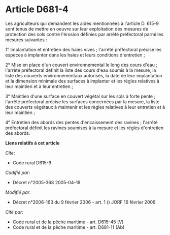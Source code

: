 # Article D681-4

Les agriculteurs qui demandent les aides mentionnées à l'article D. 615-9 sont tenus de mettre en oeuvre sur leur
exploitation des mesures de protection des sols contre l'érosion définies par arrêté préfectoral parmi les mesures
suivantes :

1° Implantation et entretien des haies vives ; l'arrêté préfectoral précise les espèces à implanter dans les haies et leurs
conditions d'entretien ;

2° Mise en place d'un couvert environnemental le long des cours d'eau ; l'arrêté préfectoral définit la liste des cours d'eau
soumis à la mesure, la liste des couverts environnementaux autorisés, la date de leur implantation et la dimension minimale
des surfaces à implanter et les règles relatives à leur maintien et à leur entretien ;

3° Maintien d'une surface en couvert végétal sur les sols à forte pente ; l'arrêté préfectoral précise les surfaces
concernées par la mesure, la liste des couverts végétaux à maintenir et les règles relatives à leur entretien et à leur
maintien ;

4° Entretien des abords des pentes d'encaissement des ravines ; l'arrêté préfectoral définit les ravines soumises à la mesure
et les règles d'entretien des abords.

**Liens relatifs à cet article**

_Cite_:

  - Code rural D615-9

_Codifié par_:

  - Décret n°2005-368 2005-04-19

_Modifié par_:

  - Décret n°2006-163 du 9 février 2006 - art. 1 () JORF 16 février 2006

_Cité par_:

  - Code rural et de la pêche maritime - art. D615-45 (V)
  - Code rural et de la pêche maritime - art. D681-11 (Ab)
